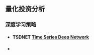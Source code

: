 ## 量化投资分析



### 深度学习策略

- #### TSDNET [Time Series Deep Network](https://github.com/XuZeliang2020/TSDNET )

- 
  #### 
